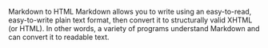 Markdown to HTML
Markdown allows you to write using an easy-to-read, easy-to-write plain text format, then convert it to structurally valid XHTML (or HTML). In other words, a variety of programs understand Markdown and can convert it to readable text.
